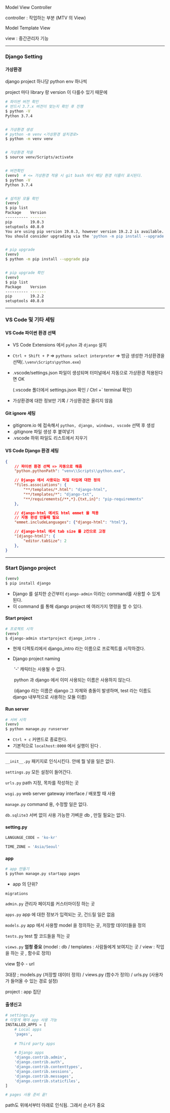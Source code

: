 Model View Controller

controller : 작업하는 부분 (MTV 의 View)



Model Template View

view : 중간관리자 기능 



---


### Django Setting

#### 가상환경

django project 하나당 python env 하나씩 

project 마다 library 랑 version 이 다를수 있기 때문에 

```bash
# 파이썬 버전 확인
# 반드시 3.7.x 버전이 맞는지 확인 후 진행 
$ python -V
Python 3.7.4


# 가상환경 생성
# python -m venv <가상환경 설치경로>
$ python -m venv venv


# 가상환경 적용
$ source venv/Scripts/activate


# 버전확인
(venv)  # <= 가상환경 적용 시 git bash 에서 해당 환경 이름이 표시된다. 
$ python -V
Python 3.7.4


# 설치된 모듈 확인
(venv)
$ pip list
Package    Version
---------- -------
pip        19.0.3
setuptools 40.8.0
You are using pip version 19.0.3, however version 19.2.2 is available.
You should consider upgrading via the 'python -m pip install --upgrade pip' command.


# pip upgrade
(venv)
$ python -m pip install --upgrade pip


# pip upgrade 확인
(venv)
$ pip list
Package    Version
---------- -------
pip        19.2.2
setuptools 40.8.0

```



---


### VS Code 및 기타 세팅

#### VS Code 파이썬 환경 선택

- VS Code Extensions 에서 `pyhon` 과 `django` 설치

- `Ctrl + Shift + P` => `pythons select interpreter` => 방금 생성한 가상환경을 선택(`.\venv\Scripts\python.exe`)

- .vscode/settings.json 파일이 생성되며 터미널에서 자동으로 가상환경 적용된다면 OK

  (.vscode 폴더에서 settings.json 확인 / Ctrl +` terminal 확인) 

- 가상환경에 대한 정보만 기록 / 가상환경은 올리지 않음 



#### Git ignore 세팅

- gitignore.io 에 접속해서 `python, django, windows, vscode` 선택 후 생성
- .gitignore 파일 생성 후 붙여넣기
- .vscode 하위 파일도 리스트에서 지우기 



#### VS Code Django 환경 세팅

```json
{   
    // 파이썬 환경 선택 => 자동으로 해줌 
    "python.pythonPath": "venv\\Scripts\\python.exe",

    // Django 에서 사용되는 파일 타입에 대한 정의 
    "files.associations": {
        "**/templates/*.html": "django-html",
        "**/templates/*": "django-txt",
        "**/requirements{/**,*}.{txt,in}": "pip-requirements"
    },

    // django-html 에서도 html emmet 을 적용 
    // 자동 완성 만들때 필요 
    "emmet.includeLanguages": {"django-html": "html"},

    // django-html 에서 tab size 를 2칸으로 고정 
    "[django-html]": {
        "editor.tabSize": 2
    },
}
```



---

### Start Django project

```bash
(venv)
$ pip install django
```

- Django 를 설치한 순간부터 `django-admin` 이라는 command를 사용할 수 있게 된다.
- 이 command 를 통해 django project 에 여러가지 명령을 할 수 있다.



#### Start project

```bash
# 프로젝트 시작
(venv)
$ django-admin startproject django_intro .
```

- 현재 디렉토리에서 django_intro 라는 이름으로 프로젝트를 시작하겠다.

- Django project naming

  ​	'-' 캐릭터는 사용될 수 없다.

  ​	python 과 django 에서 이미 사용되는 이름은 사용하지 않는다.

  ​	(django 라는 이름은 django 그 자체와 충돌이 발생하며, test 라는 이름도 django 내부적으로 사용하는 모듈 이름)



#### Run server

```bash
# 서버 시작 
(venv)
$ python manage.py runserver
```

- `Ctrl + c`  커맨드로 종료한다. 
- 기본적으로 `localhost:8000`  에서 실행이 된다 . 



---

`__init__.py`  패키지로 인식시킨다. 안에 뭘 넣을 일은 없다. 

`settings.py`  모든 설정이 들어간다. 

`urls.py`  path 지정, 목차를 작성하는 곳 

`wsgi.py`  web server gateway interface / 배포할 때 사용 

`manage.py`  command 용, 수정할 일은 없다.

`db.sqlite3`  서버 없이 사용 가능한 가벼운 db , 만질 필요는 없다.



#### setting.py 

```python
LANGUAGE_CODE = 'ko-kr'

TIME_ZONE = 'Asia/Seoul'
```



#### app

```bash
# app 만들기
$ python manage.py startapp pages
```

- app 의 단위?

`migrations`  

`admin.py`  관리자 페이지를 커스터마이징 하는 곳 

`apps.py`  app 에 대한 정보가 입력되는 곳, 건드릴 일은 없음 

`models.py`  app 에서 사용할 model 을 정의하는 곳, 저장할 데이터들을 정의 

`tests.py`  test 할 코드들을 적는 곳 

`views.py`  **엄청 중요** (model : db / templates : 사람들에게 보여지는 곳 / view : 작업을 하는 곳 , 함수로 정의)

view 함수 - url 

3대장 ; models.py (저장할 데이터 정의) / views.py (함수가 정의) / urls.py (사용자가 들어올 수 있는 경로 설정)

project : app 집단 



#### 출생신고

```python
# settings.py
# 이렇게 해야 app 사용 가능
INSTALLED_APPS = [
    # Local apps
    'pages',
    
    # Third party apps

    # Django apps
    'django.contrib.admin',
    'django.contrib.auth',
    'django.contrib.contenttypes',
    'django.contrib.sessions',
    'django.contrib.messages',
    'django.contrib.staticfiles',
]

# pages 사용 준비 끝!
```



path도 위에서부터 아래로 인식됨. 그래서 순서가 중요 